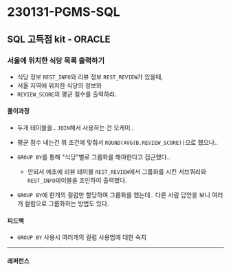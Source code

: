 # 230131-PGMS-SQL

## SQL 고득점 kit - ORACLE

### 서울에 위치한 식당 목록 출력하기

- 식당 정보 `REST_INFO`와 리뷰 정보 `REST_REVIEW`가 있을때, 
- 서울 지역에 위치한 식당의 정보와
- `REVIEW_SCORE`의 평균 점수를 출력하라.

#### 풀이과정

- 두개 테이블을.. `JOIN`해서 사용하는 건 오케이..

- 평균 점수 내는건 뭐 조건에 맞춰서 `ROUND(AVG(B.REVIEW_SCORE))`으로 했으나..

- `GROUP BY`를 통해 "식당"별로 그룹화를 해야한다고 접근했다..
  
  - 안되서 애초에 리뷰 테이블 `REST_REVIEW`에서 그룹화를 시킨 서브쿼리와 `REST_INFO`테이블을 조인하여 출력했다.

- `GROUP BY`에 한개의 컬럼만 할당하여 그룹화를 했는데.. 다른 사람 답안을 보니 여러개 컬럼으로 그룹화하는 방법도 있다.

#### 피드백

- `GROUP BY` 사용시 여러개의 컬럼 사용법에 대한 숙지

---

#### 레퍼런스

> 
